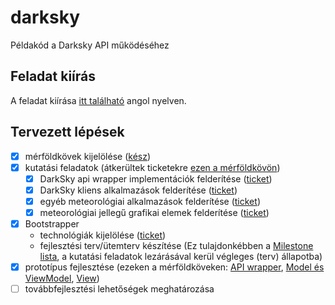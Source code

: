 # darksky
Példakód a Darksky API működéséhez

## Feladat kiírás
A feladat kiírása [itt található](/todo.md) angol nyelven.

## Tervezett lépések
- [X] mérföldkövek kijelölése ([kész](https://github.com/gplesz/darksky/milestones))
- [X] kutatási feladatok (átkerültek ticketekre [ezen a mérföldkövön](https://github.com/gplesz/darksky/milestone/1))
  - [X] DarkSky api wrapper implementációk felderítése ([ticket](https://github.com/gplesz/darksky/issues/1))
  - [X] DarkSky kliens alkalmazások felderítése ([ticket](https://github.com/gplesz/darksky/issues/4))
  - [X] egyéb meteorológiai alkalmazások felderítése ([ticket](https://github.com/gplesz/darksky/issues/5))
  - [X] meteorológiai jellegű grafikai elemek felderítése ([ticket](https://github.com/gplesz/darksky/issues/6))
- [X] Bootstrapper 
  - technológiák kijelölése ([ticket](https://github.com/gplesz/darksky/issues/7))
  - fejlesztési terv/ütemterv készítése (Ez tulajdonkébben a [Milestone lista](https://github.com/gplesz/darksky/milestones), a kutatási feladatok lezárásával kerül végleges (terv) állapotba)
- [X] prototípus fejlesztése (ezeken a mérföldköveken: [API wrapper](https://github.com/gplesz/darksky/milestone/2), [Model és ViewModel](https://github.com/gplesz/darksky/milestone/2), [View](https://github.com/gplesz/darksky/milestone/4))
- [ ] továbbfejlesztési lehetőségek meghatározása
